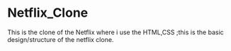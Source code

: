 # Netflix_Clone
This is the clone of the Netflix where i use the HTML,CSS ;this is the basic design/structure of the netflix clone.
